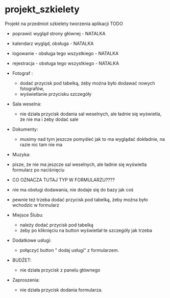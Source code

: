 # projekt_szkielety
Projekt na przedmiot szkielety tworzenia aplikacji 
TODO
* poprawić wygląd strony głównej - NATALKA
* kalendarz wygląd, obsługa - NATALKA
* logowanie - obsługa tego wszystkiego - NATALKA
* rejestracja - obsługa tego wszystkiego - NATALKA
* Fotograf :
  * dodać przycisk pod tabelką, żeby można było dodawać nowych fotografów,
  * wyświetlanie przycisku szczegóły
* Sala weselna:
  * nie działa przycisk dodania sal weselnych, ale ładnie się wyświetla, że nie ma i żeby dodać sale
* Dokumenty:
  * musimy nad tym jeszcze pomyśleć jak to ma wyglądać dokładnie, na razie nic tam nie ma
* Muzyka:
 * pisze, że nie ma jeszcze sal weselnych, ale ładnie się wyświetla formularz po naciśnięciu
 *  CO OZNACZA TUTAJ TYP W FORMULARZU????
 * nie ma obsługi dodawania, nie dodaje się do bazy jak coś
 * pewnie też trzeba dodać przycisk pod tabelką, żeby można było wchodzic w formularz

* Miejsce Ślubu:
  * należy dodać przycisk pod tabelką
  * żeby po kliknięciu na button wyświetlał te szczegóły jak trzeba 
* Dodatkowe usługi:
  * połączyć button " dodaj usługi" z formularzem. 
* BUDŻET:
  * nie działa przycisk z panelu głównego
* Zaproszenia:
  * nie działa przycisk dodania formularza.


